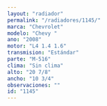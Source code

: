 ```yaml
---
layout: "radiador"
permalink: "/radiadores/1145/"
marca: "Chevrolet"
modelo: "Chevy "
ano: "2008"
motor: "L4 1.4 1.6"
transmision: "Estándar"
parte: "M-516"
clima: "Sin clima"
alto: "20 7/8"
ancho: "10 3/4"
observaciones: ""
id: "1145"
---
```


